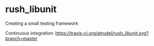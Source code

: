 # rush_libunit
Creating a small testing framework

Continuous integration:
https://travis-ci.org/atrudel/rush_libunit.svg?branch=master
